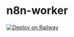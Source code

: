 # n8n-worker
[![Deploy on Railway](https://railway.app/button.svg)](https://railway.app/template/EfkjX2?referralCode=lJoDnn)
 
